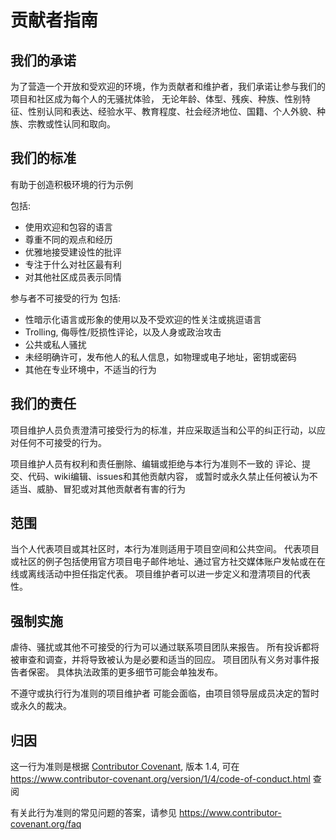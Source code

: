 # 贡献者指南

## 我们的承诺

为了营造一个开放和受欢迎的环境，作为贡献者和维护者，我们承诺让参与我们的项目和社区成为每个人的无骚扰体验，
无论年龄、体型、残疾、种族、性别特征、性别认同和表达、经验水平、教育程度、社会经济地位、国籍、个人外貌、种族、宗教或性认同和取向。

## 我们的标准

有助于创造积极环境的行为示例

包括:

* 使用欢迎和包容的语言
* 尊重不同的观点和经历
* 优雅地接受建设性的批评
* 专注于什么对社区最有利
* 对其他社区成员表示同情

参与者不可接受的行为 包括:

* 性暗示化语言或形象的使用以及不受欢迎的性关注或挑逗语言
* Trolling, 侮辱性/贬损性评论，以及人身或政治攻击
* 公共或私人骚扰
* 未经明确许可，发布他人的私人信息，如物理或电子地址，密钥或密码
* 其他在专业环境中，不适当的行为

## 我们的责任

项目维护人员负责澄清可接受行为的标准，并应采取适当和公平的纠正行动，以应对任何不可接受的行为。

项目维护人员有权利和责任删除、编辑或拒绝与本行为准则不一致的
评论、提交、代码、wiki编辑、issues和其他贡献内容，
或暂时或永久禁止任何被认为不适当、威胁、冒犯或对其他贡献者有害的行为

## 范围

当个人代表项目或其社区时，本行为准则适用于项目空间和公共空间。
代表项目或社区的例子包括使用官方项目电子邮件地址、通过官方社交媒体账户发帖或在在线或离线活动中担任指定代表。
项目维护者可以进一步定义和澄清项目的代表性。

## 强制实施

虐待、骚扰或其他不可接受的行为可以通过联系项目团队来报告。
所有投诉都将被审查和调查，并将导致被认为是必要和适当的回应。
项目团队有义务对事件报告者保密。
具体执法政策的更多细节可能会单独发布。

不遵守或执行行为准则的项目维护者
可能会面临，由项目领导层成员决定的暂时或永久的裁决。

## 归因

这一行为准则是根据 [Contributor Covenant][homepage], 版本 1.4,
可在 https://www.contributor-covenant.org/version/1/4/code-of-conduct.html 查阅

[homepage]: https://www.contributor-covenant.org

有关此行为准则的常见问题的答案，请参见
https://www.contributor-covenant.org/faq